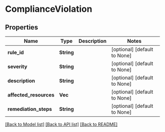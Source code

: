 # ComplianceViolation

## Properties
Name | Type | Description | Notes
------------ | ------------- | ------------- | -------------
**rule_id** | **String** |  | [optional] [default to None]
**severity** | **String** |  | [optional] [default to None]
**description** | **String** |  | [optional] [default to None]
**affected_resources** | **Vec<String>** |  | [optional] [default to None]
**remediation_steps** | **String** |  | [optional] [default to None]

[[Back to Model list]](../README.md#documentation-for-models) [[Back to API list]](../README.md#documentation-for-api-endpoints) [[Back to README]](../README.md)


